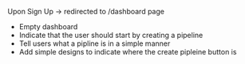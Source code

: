Upon Sign Up -> redirected to /dashboard page
- Empty dashboard
- Indicate that the user should start by creating a pipeline
- Tell users what a pipline is in a simple manner
- Add simple designs to indicate where the create pipleine button is